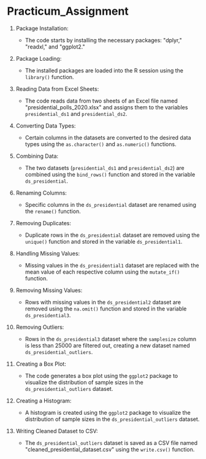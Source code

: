 # Practicum_Assignment

1. Package Installation:
   - The code starts by installing the necessary packages: "dplyr," "readxl," and "ggplot2."

2. Package Loading:
   - The installed packages are loaded into the R session using the `library()` function.

3. Reading Data from Excel Sheets:
   - The code reads data from two sheets of an Excel file named "presidential_polls_2020.xlsx" and assigns them to the variables `presidential_ds1` and `presidential_ds2`.

4. Converting Data Types:
   - Certain columns in the datasets are converted to the desired data types using the `as.character()` and `as.numeric()` functions.

5. Combining Data:
   - The two datasets (`presidential_ds1` and `presidential_ds2`) are combined using the `bind_rows()` function and stored in the variable `ds_presidential`.

6. Renaming Columns:
   - Specific columns in the `ds_presidential` dataset are renamed using the `rename()` function.

7. Removing Duplicates:
   - Duplicate rows in the `ds_presidential` dataset are removed using the `unique()` function and stored in the variable `ds_presidential1`.

8. Handling Missing Values:
   - Missing values in the `ds_presidential1` dataset are replaced with the mean value of each respective column using the `mutate_if()` function.

9. Removing Missing Values:
   - Rows with missing values in the `ds_presidential2` dataset are removed using the `na.omit()` function and stored in the variable `ds_presidential3`.

10. Removing Outliers:
    - Rows in the `ds_presidential3` dataset where the `samplesize` column is less than 25000 are filtered out, creating a new dataset named `ds_presidential_outliers`.

11. Creating a Box Plot:
    - The code generates a box plot using the `ggplot2` package to visualize the distribution of sample sizes in the `ds_presidential_outliers` dataset.

12. Creating a Histogram:
    - A histogram is created using the `ggplot2` package to visualize the distribution of sample sizes in the `ds_presidential_outliers` dataset.

13. Writing Cleaned Dataset to CSV:
    - The `ds_presidential_outliers` dataset is saved as a CSV file named "cleaned_presidential_dataset.csv" using the `write.csv()` function.

